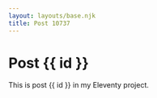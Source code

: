 ```yaml
---
layout: layouts/base.njk
title: Post 10737
---
```


# Post {{ id }}

This is post {{ id }} in my Eleventy project.
